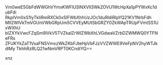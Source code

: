 Vm0weE5GbFdWWGhVYmxKWFlUSlNXVll3WkZOVU1WcHpXa1pPYWxKc1dubFdi
RkpIVm0xS1IyTkliRmRXCk0xSlFWbXhhUzJOc1duRldiRlpYQ21KV1NrbFdh
MlI2WlVkTmVGUnVWbGRpUm5CVVEyMUtSbGRZY0ZkWApTRUpFVmtSS1UxWXhU
blZXYkVwcFZqSm9lVkV5TVZkalZrWlZWbXhLVGdwaVZrbDZWMWQ0YTFNeFRs
ZFUKYkZaT1VsaFNSVmxzWkZKbFJteHpVbFJzVVZWWE9VeFpNV2hyWTJkdlMy
TkhhRzRLQ21wNmVRPT0KCndiYQ==

xnz
